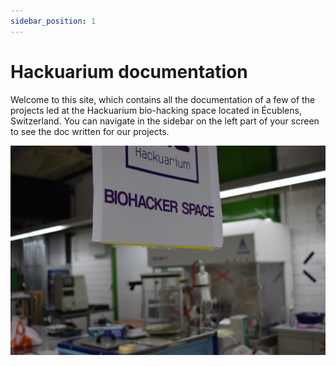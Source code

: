 ```yaml
---
sidebar_position: 1
---
```


# Hackuarium documentation

Welcome to this site, which contains all the documentation of a few of the projects led at the Hackuarium bio-hacking space located in Écublens, Switzerland. You can navigate in the sidebar on the left part of your screen to see the doc written for our projects.

![intro-pic.JPG](intro-pic.JPG)

